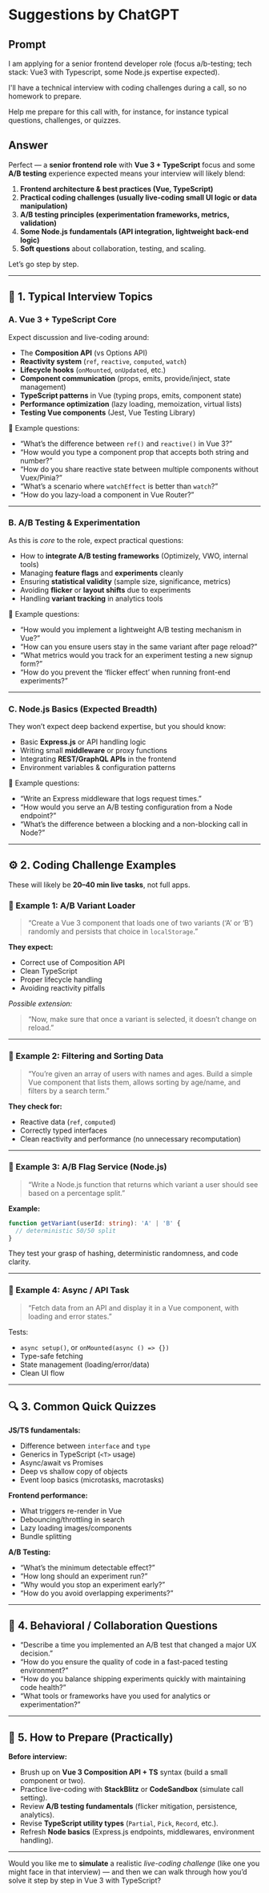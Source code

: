 # Suggestions by ChatGPT

## Prompt

I am applying for a senior frontend developer role (focus a/b-testing; tech stack: Vue3 with Typescript, some Node.js expertise expected).

I'll have a technical interview with coding challenges during a call, so no homework to prepare.

Help me prepare for this call with, for instance, for instance typical questions, challenges, or quizzes.

## Answer

Perfect — a **senior frontend role** with **Vue 3 + TypeScript** focus and some **A/B testing** experience expected means your interview will likely blend:

1. **Frontend architecture & best practices (Vue, TypeScript)**
2. **Practical coding challenges (usually live-coding small UI logic or data manipulation)**
3. **A/B testing principles (experimentation frameworks, metrics, validation)**
4. **Some Node.js fundamentals (API integration, lightweight back-end logic)**
5. **Soft questions** about collaboration, testing, and scaling.

Let’s go step by step.

---

## 🧠 1. Typical Interview Topics

### **A. Vue 3 + TypeScript Core**

Expect discussion and live-coding around:

* The **Composition API** (vs Options API)
* **Reactivity system** (`ref`, `reactive`, `computed`, `watch`)
* **Lifecycle hooks** (`onMounted`, `onUpdated`, etc.)
* **Component communication** (props, emits, provide/inject, state management)
* **TypeScript patterns** in Vue (typing props, emits, component state)
* **Performance optimization** (lazy loading, memoization, virtual lists)
* **Testing Vue components** (Jest, Vue Testing Library)

🧩 Example questions:

* “What’s the difference between `ref()` and `reactive()` in Vue 3?”
* “How would you type a component prop that accepts both string and number?”
* “How do you share reactive state between multiple components without Vuex/Pinia?”
* “What’s a scenario where `watchEffect` is better than `watch`?”
* “How do you lazy-load a component in Vue Router?”

---

### **B. A/B Testing & Experimentation**

As this is *core* to the role, expect practical questions:

* How to **integrate A/B testing frameworks** (Optimizely, VWO, internal tools)
* Managing **feature flags** and **experiments** cleanly
* Ensuring **statistical validity** (sample size, significance, metrics)
* Avoiding **flicker** or **layout shifts** due to experiments
* Handling **variant tracking** in analytics tools

🧩 Example questions:

* “How would you implement a lightweight A/B testing mechanism in Vue?”
* “How can you ensure users stay in the same variant after page reload?”
* “What metrics would you track for an experiment testing a new signup form?”
* “How do you prevent the ‘flicker effect’ when running front-end experiments?”

---

### **C. Node.js Basics (Expected Breadth)**

They won’t expect deep backend expertise, but you should know:

* Basic **Express.js** or API handling logic
* Writing small **middleware** or proxy functions
* Integrating **REST/GraphQL APIs** in the frontend
* Environment variables & configuration patterns

🧩 Example questions:

* “Write an Express middleware that logs request times.”
* “How would you serve an A/B testing configuration from a Node endpoint?”
* “What’s the difference between a blocking and a non-blocking call in Node?”

---

## ⚙️ 2. Coding Challenge Examples

These will likely be **20–40 min live tasks**, not full apps.

### 🧩 Example 1: A/B Variant Loader

> “Create a Vue 3 component that loads one of two variants (‘A’ or ‘B’) randomly and persists that choice in `localStorage`.”

**They expect:**

* Correct use of Composition API
* Clean TypeScript
* Proper lifecycle handling
* Avoiding reactivity pitfalls

*Possible extension:*

> “Now, make sure that once a variant is selected, it doesn’t change on reload.”

---

### 🧩 Example 2: Filtering and Sorting Data

> “You’re given an array of users with names and ages. Build a simple Vue component that lists them, allows sorting by age/name, and filters by a search term.”

**They check for:**

* Reactive data (`ref`, `computed`)
* Correctly typed interfaces
* Clean reactivity and performance (no unnecessary recomputation)

---

### 🧩 Example 3: A/B Flag Service (Node.js)

> “Write a Node.js function that returns which variant a user should see based on a percentage split.”

**Example:**

```ts
function getVariant(userId: string): 'A' | 'B' {
  // deterministic 50/50 split
}
```

They test your grasp of hashing, deterministic randomness, and code clarity.

---

### 🧩 Example 4: Async / API Task

> “Fetch data from an API and display it in a Vue component, with loading and error states.”

Tests:

* `async setup()`, or `onMounted(async () => {})`
* Type-safe fetching
* State management (loading/error/data)
* Clean UI flow

---

## 🔍 3. Common Quick Quizzes

**JS/TS fundamentals:**

* Difference between `interface` and `type`
* Generics in TypeScript (`<T>` usage)
* Async/await vs Promises
* Deep vs shallow copy of objects
* Event loop basics (microtasks, macrotasks)

**Frontend performance:**

* What triggers re-render in Vue
* Debouncing/throttling in search
* Lazy loading images/components
* Bundle splitting

**A/B Testing:**

* “What’s the minimum detectable effect?”
* “How long should an experiment run?”
* “Why would you stop an experiment early?”
* “How do you avoid overlapping experiments?”

---

## 💬 4. Behavioral / Collaboration Questions

* “Describe a time you implemented an A/B test that changed a major UX decision.”
* “How do you ensure the quality of code in a fast-paced testing environment?”
* “How do you balance shipping experiments quickly with maintaining code health?”
* “What tools or frameworks have you used for analytics or experimentation?”

---

## 🧩 5. How to Prepare (Practically)

**Before interview:**

* Brush up on **Vue 3 Composition API + TS** syntax (build a small component or two).
* Practice live-coding with **StackBlitz** or **CodeSandbox** (simulate call setting).
* Review **A/B testing fundamentals** (flicker mitigation, persistence, analytics).
* Revise **TypeScript utility types** (`Partial`, `Pick`, `Record`, etc.).
* Refresh **Node basics** (Express.js endpoints, middlewares, environment handling).

---

Would you like me to **simulate** a realistic *live-coding challenge* (like one you might face in that interview) — and then we can walk through how you’d solve it step by step in Vue 3 with TypeScript?
